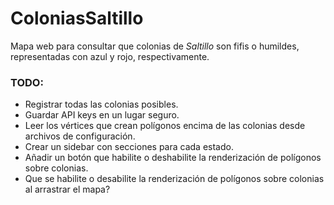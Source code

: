 # ColoniasSaltillo
Mapa web para consultar que colonias de *Saltillo* son fifis o humildes, representadas con azul y rojo, respectivamente.


### TODO:
- Registrar todas las colonias posibles.
- Guardar API keys en un lugar seguro.
- Leer los vértices que crean polígonos encima de las colonias desde archivos de configuración.
- Crear un sidebar con secciones para cada estado.
- Añadir un botón que habilite o deshabilite la renderización de polígonos
sobre colonias.
- Que se habilite o desabilite la renderización de polígonos sobre colonias al
arrastrar el mapa?
